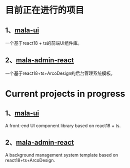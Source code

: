 # 目前正在进行的项目

## 1、[mala-ui](https://github.com/mala-luoye/mala-ui)

一个基于react18 + ts的前端UI组件库。

## 2、[mala-admin-react](https://github.com/mala-luoye/mala-admin-react)

一个基于react18+ts+ArcoDesign的后台管理系统模板。

# Current projects in progress

## 1、[mala-ui](https://github.com/mala-luoye/mala-ui)

A front-end UI component library based on react18 + ts.

## 2、[mala-admin-react](https://github.com/mala-luoye/mala-admin-react)

A background management system template based on react18+ts+ArcoDesign.

